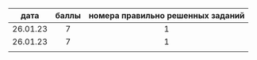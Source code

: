 | дата | баллы | номера правильно решенных заданий|
|:---:|:---:|:---:|
|26.01.23| 7| 1 |
|26.01.23| 7| 1|
| | | |